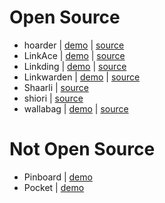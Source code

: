 # Open Source
- hoarder | [demo](https://try.hoarder.app/) | [source](https://github.com/hoarder-app/hoarder)
- LinkAce | [demo](https://www.linkace.org/) | [source](https://github.com/Kovah/LinkAce/)
- Linkding | [demo](https://linkding.link/) | [source](https://github.com/sissbruecker/linkding)
- Linkwarden | [demo](https://linkwarden.app/) | [source](https://github.com/linkwarden/linkwarden)
- Shaarli | [source](https://github.com/shaarli/Shaarli)
- shiori | [source](https://github.com/go-shiori/shiori)
- wallabag | [demo](https://wallabag.org/) | [source](https://github.com/wallabag/wallabag)


# Not Open Source
- Pinboard | [demo](https://pinboard.in/)
- Pocket | [demo](https://getpocket.com/)
